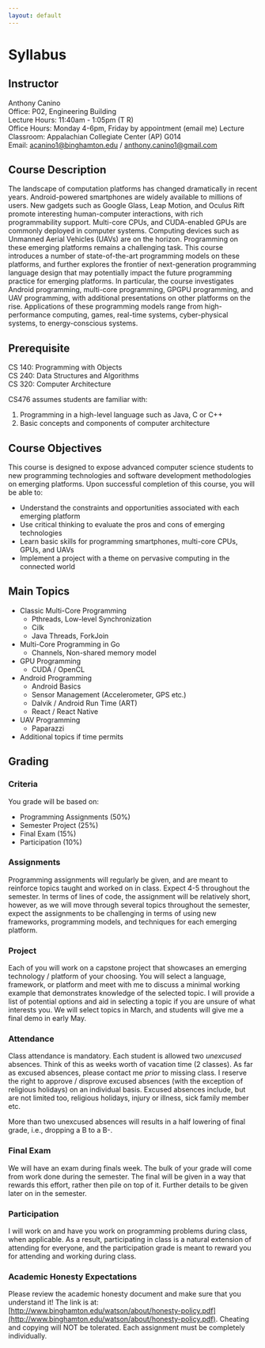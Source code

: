 ```yaml
---
layout: default
---
```


# Syllabus

## Instructor
Anthony Canino  
Office: P02, Engineering Building  
Lecture Hours: 11:40am - 1:05pm (T R)  
Office Hours: Monday 4-6pm, Friday by appointment (email me)
Lecture Classroom: Appalachian Collegiate Center (AP) G014  
Email: acanino1@binghamton.edu / anthony.canino1@gmail.com  

## Course Description

The landscape of computation platforms has changed dramatically in recent years. Android-powered smartphones are widely available to millions of users. New gadgets such as Google Glass, Leap Motion, and Oculus Rift promote interesting human-computer interactions, with rich programmability support. Multi-core CPUs, and CUDA-enabled GPUs are commonly deployed in computer systems. Computing devices such as Unmanned Aerial Vehicles (UAVs) are on the horizon. Programming on these emerging platforms remains a challenging task. This course introduces a number of state-of-the-art programming models on these platforms, and further explores the frontier of next-generation programming language design that may potentially impact the future programming practice for emerging platforms. In particular, the course investigates Android programming, multi-core programming, GPGPU programming, and UAV programming, with additional presentations on other platforms on the rise. Applications of these programming models range from high-performance computing, games, real-time systems, cyber-physical systems, to energy-conscious systems. 

## Prerequisite

CS 140: Programming with Objects  
CS 240: Data Structures and Algorithms  
CS 320: Computer Architecture  

CS476 assumes students are familiar with:
1. Programming in a high-level language such as Java, C or C++
2. Basic concepts and components of computer architecture

## Course Objectives

This course is designed to expose advanced computer science students to new programming technologies and software development methodologies on emerging platforms. Upon successful completion of this course, you will be able to:
- Understand the constraints and opportunities associated with each emerging platform
- Use critical thinking to evaluate the pros and cons of emerging technologies
- Learn basic skills for programming smartphones, multi-core CPUs, GPUs, and UAVs
- Implement a project with a theme on pervasive computing in the connected world 

## Main Topics

* Classic Multi-Core Programming
  * Pthreads, Low-level Synchronization 
  * Cilk
  * Java Threads, ForkJoin 
* Multi-Core Programming in Go
  * Channels, Non-shared memory model
* GPU Programming
  * CUDA / OpenCL
* Android Programming
  * Android Basics
  * Sensor Management (Accelerometer, GPS etc.)
  * Dalvik / Android Run Time (ART)
  * React / React Native
* UAV Programming
  * Paparazzi 
* Additional topics if time permits

## Grading

### Criteria

You grade will be based on:
- Programming Assignments (50%)
- Semester Project (25%)
- Final Exam (15%)
- Participation (10%)

### Assignments

Programming assignments will regularly be given, and are meant to reinforce topics taught and worked on in class. Expect 4-5 throughout the semester. In terms of lines of code, the assignment will be relatively short, however, as we will move through several topics throughout the semester, expect the assignments to be challenging in terms of using new frameworks, programming models, and techniques for each emerging platform.

### Project

Each of you will work on a capstone project that showcases an emerging technology / platform of your choosing. You will select a language, framework, or platform and meet with me to discuss a minimal working example that demonstrates knowledge of the selected topic. I will provide a list of potential options and aid in selecting a topic if you are unsure of what interests you. We will select topics in March, and students will give me a final demo in early May.

### Attendance

Class attendance is mandatory. Each student is allowed two *unexcused* absences. Think of this as weeks worth of vacation time (2 classes). As far as excused absences, please contact me *prior* to missing class. I reserve the right to approve / disprove excused absences (with the exception of religious holidays) on an individual basis. Excused absences include, but are not limited too, religious holidays, injury or illness, sick family member etc.

More than two unexcused absences will results in a half lowering of final grade, i.e., dropping a B to a B-. 

### Final Exam

We will have an exam during finals week. The bulk of your grade will come from work done during the semester. The final will be given in a way that rewards this effort, rather then pile on top of it. Further details to be given later on in the semester.

### Participation

I will work on and have you work on programming problems during class, when applicable. As a result, participating in class is a natural extension of attending for everyone, and the participation grade is meant to reward you for attending and working during class.

### Academic Honesty Expectations

Please review the academic honesty document and make sure that you understand it! The link is at:  [http://www.binghamton.edu/watson/about/honesty-policy.pdf](http://www.binghamton.edu/watson/about/honesty-policy.pdf). Cheating and copying will NOT be tolerated. Each assignment must be completely individually.

